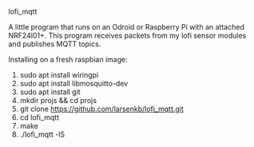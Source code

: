 lofi_mqtt

A little program that runs on an Odroid or Raspberry Pi with an attached NRF24l01+.
This program receives packets from my lofi sensor modules and publishes MQTT topics.

Installing on a fresh raspbian image:
1) sudo apt install wiringpi
2) sudo apt install libmosquitto-dev
3) sudo apt install git
4) mkdir projs && cd projs
5) git clone https://github.com/larsenkb/lofi_mqtt.git
6) cd lofi_mqtt
7) make
8) ./lofi_mqtt -lS
